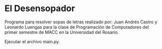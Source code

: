 # El Desensopador

Programa para resolver sopas de letras realizado por: Juan Andrés Castro y Leonardo Luengas para la clase de Programación de Computadores del primer semestre
de MACC en la Universidad del Rosario.

Ejecutar el archivo main.py.

